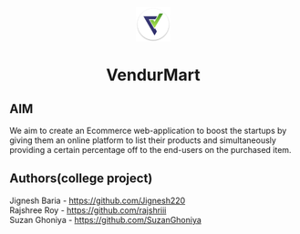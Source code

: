 <p align="center">
  <a href="">
    <img alt="Gatsby" src="https://github.com/Jignesh220/vendur_mart/blob/master/src/images/3.png" width="60" />
  </a>
</p>
<h1 align="center">
  VendurMart
</h1>

## AIM

We aim to create an Ecommerce web-application to boost the startups by giving them an online platform to list their products and simultaneously providing a certain percentage off to the end-users on the purchased item.

## Authors(college project)

Jignesh Baria - https://github.com/Jignesh220 <br/>
Rajshree Roy - https://github.com/rajshriii <br/>
Suzan Ghoniya - https://github.com/SuzanGhoniya


